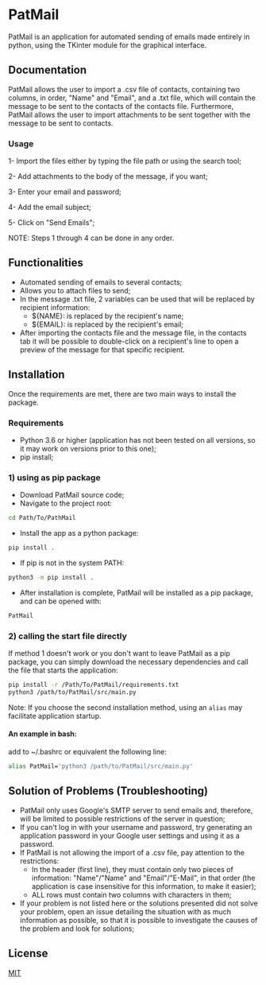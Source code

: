 # PatMail

PatMail is an application for automated sending of emails made entirely in python, using the TKinter module for the graphical interface.

## Documentation
PatMail allows the user to import a .csv file of contacts, containing two columns, in order, "Name" and "Email", and a .txt file, which will contain the message to be sent to the contacts of the contacts file. Furthermore, PatMail allows the user to import attachments to be sent together with the message to be sent to contacts.

### Usage

1- Import the files either by typing the file path or using the search tool;

2- Add attachments to the body of the message, if you want;

3- Enter your email and password;

4- Add the email subject;

5- Click on "Send Emails";

NOTE: Steps 1 through 4 can be done in any order.

## Functionalities

- Automated sending of emails to several contacts;
- Allows you to attach files to send;
- In the message .txt file, 2 variables can be used that will be replaced by recipient information:
    * ${NAME}: is replaced by the recipient's name;
    * ${EMAIL}: is replaced by the recipient's email;
- After importing the contacts file and the message file, in the contacts tab it will be possible to double-click on a recipient's line to open a preview of the message for that specific recipient.


## Installation

Once the requirements are met, there are two main ways to install the package.

### Requirements

- Python 3.6 or higher (application has not been tested on all versions, so it may work on versions prior to this one);
- pip install;

### 1) using as pip package

- Download PatMail source code;
- Navigate to the project root:

```bash
cd Path/To/PathMail
```

- Install the app as a python package:

```bash
pip install .
```

- If pip is not in the system PATH:

```bash
python3 -m pip install .
```

- After installation is complete, PatMail will be installed as a pip package, and can be opened with:

```bash
PatMail
```

### 2) calling the start file directly

If method 1 doesn't work or you don't want to leave PatMail as a pip package, you can simply download the necessary dependencies and call the file that starts the application:

```bash
pip install -r /Path/To/PatMail/requirements.txt
python3 /path/to/PatMail/src/main.py
```

Note: If you choose the second installation method, using an `alias` may facilitate application startup.

#### An example in bash:

add to ~/.bashrc or equivalent the following line:

```bash
alias PatMail='python3 /path/to/PatMail/src/main.py'
```
## Solution of Problems (Troubleshooting)

- PatMail only uses Google's SMTP server to send emails and, therefore, will be limited to possible restrictions of the server in question;
- If you can't log in with your username and password, try generating an application password in your Google user settings and using it as a password.
- If PatMail is not allowing the import of a .csv file, pay attention to the restrictions:
    * In the header (first line), they must contain only two pieces of information: "Name"/"Name" and "Email"/"E-Mail", in that order (the application is case insensitive for this information, to make it easier);
    * ALL rows must contain two columns with characters in them;
- If your problem is not listed here or the solutions presented did not solve your problem, open an issue detailing the situation with as much information as possible, so that it is possible to investigate the causes of the problem and look for solutions;

## License

[MIT](https://choosealicense.com/licenses/mit/)


